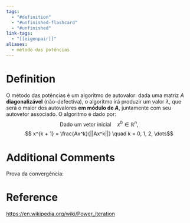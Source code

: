 ```yaml
---
tags:
  - "#definition"
  - "#unfinished-flashcard"
  - "#unfinished"
link-tags:
  - "[[eigenpair]]"
aliases:
  - método das potências
---
```

# Definition
O método das potências é um algoritmo de autovalor: dada uma matriz $A$ **diagonalizável** (não-defectiva), o algoritmo irá produzir um valor $\lambda$, que será o maior dos autovalores **em módulo de $A$**, juntamente com seu autovetor associado. O algoritmo é dado por:
$$\text{Dado um vetor inicial} \quad x^0 \in \mathbb{R}^n,$$
$$ x^{k + 1} = \frac{Ax^k}{||Ax^k||} \quad k = 0, 1, 2, \dots$$

# Additional Comments
Prova da convergência: 

# Reference
https://en.wikipedia.org/wiki/Power_iteration
